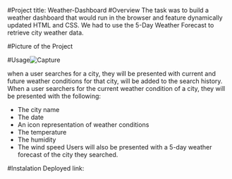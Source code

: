 #Project title: Weather-Dashboard
#Overview
The task was to build a weather dashboard that would run in the browser and feature dynamically updated HTML and CSS. We had to use the 5-Day Weather Forecast to retrieve city weather data.

#Picture of the Project

#Usage![Capture](https://github.com/Raxch23/Weather-Dashboard/assets/148925012/c3419501-1f6a-462c-b929-01ff976cf03d)

when a user searches for a city, they will be presented with current and future weather conditions for that city, will be added to the search history. When a user searchers for the current weather condition of a city, they will be presented with the following:
* The city name
* The date
* An icon representation of weather conditions
* The temperature
* The humidity
* The wind speed
Users will also be  presented with a 5-day weather forecast of the city they searched.

#Instalation
Deployed link:
